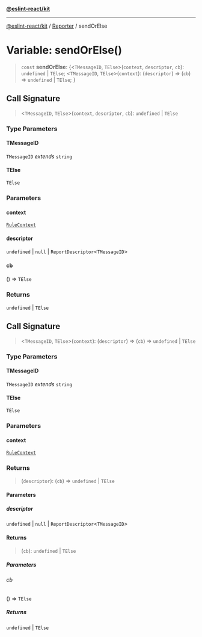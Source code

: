 [**@eslint-react/kit**](../../../../README.md)

***

[@eslint-react/kit](../../../../README.md) / [Reporter](../README.md) / sendOrElse

# Variable: sendOrElse()

> `const` **sendOrElse**: \{\<`TMessageID`, `TElse`\>(`context`, `descriptor`, `cb`): `undefined` \| `TElse`; \<`TMessageID`, `TElse`\>(`context`): (`descriptor`) => (`cb`) => `undefined` \| `TElse`; \}

## Call Signature

> \<`TMessageID`, `TElse`\>(`context`, `descriptor`, `cb`): `undefined` \| `TElse`

### Type Parameters

#### TMessageID

`TMessageID` *extends* `string`

#### TElse

`TElse`

### Parameters

#### context

[`RuleContext`](../../../../type-aliases/RuleContext.md)

#### descriptor

`undefined` | `null` | `ReportDescriptor`\<`TMessageID`\>

#### cb

() => `TElse`

### Returns

`undefined` \| `TElse`

## Call Signature

> \<`TMessageID`, `TElse`\>(`context`): (`descriptor`) => (`cb`) => `undefined` \| `TElse`

### Type Parameters

#### TMessageID

`TMessageID` *extends* `string`

#### TElse

`TElse`

### Parameters

#### context

[`RuleContext`](../../../../type-aliases/RuleContext.md)

### Returns

> (`descriptor`): (`cb`) => `undefined` \| `TElse`

#### Parameters

##### descriptor

`undefined` | `null` | `ReportDescriptor`\<`TMessageID`\>

#### Returns

> (`cb`): `undefined` \| `TElse`

##### Parameters

###### cb

() => `TElse`

##### Returns

`undefined` \| `TElse`
